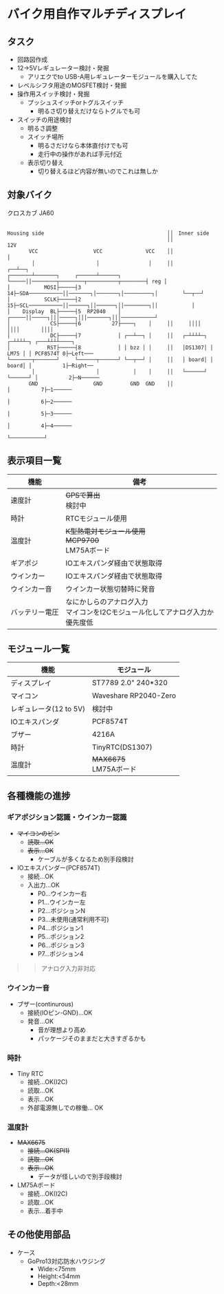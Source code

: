 # バイク用自作マルチディスプレイ
## タスク
* 回路図作成
* 12->5Vレギュレーター検討・発掘
    * アリエクでto USB-A用レギュレーターモジュールを購入してた
* レベルシフタ用途のMOSFET検討・発掘
* 操作用スイッチ検討・発掘
    * プッシュスイッチorトグルスイッチ 
        * 明るさ切り替えだけならトグルでも可
* スイッチの用途検討
    * 明るさ調整
    * スイッチ場所
        * 明るさだけなら本体直付けでも可
        * 走行中の操作があれば手元付近 
    * 表示切り替え
        * 切り替えるほど内容が無いのでこれは無しか


## 対象バイク
クロスカブ JA60
```:回路図

Housing side                                        ││　Inner side
                                                    ││                                       12V 
       VCC                  VCC              VCC    ││                                        │
        │                    │                │     ││                                     ┌──┴──┐
┌───────┴───────┐     ┌──────┴──────┐         └─────││────────┬────────┬──────────┬────────┤ reg │
│           MOSI├─────┤3          14├─SDA───────────││───────┐│───────┐│─────────┐│        └──┬──┘
│           SCLK├─────┤2          15├─SCL───────────││──────┐││──────┐││────────┐││           │
│    Display  BL├─────┤5  RP2040    │         ┌─────││─────┐│││─────┐│││───────┐│││───────────┘
│             CS├─────┤6          27├────┐    │     ││     ││││     ││││       ││││          
│             DC├─────┤7            │ ┌──┴──┐ │     ││   ┌─┴┴┴┴─┐ ┌─┴┴┴┴─┐ ┌───┴┴┴┴────┐
│            RST├─────┤8            │ │ bzz │ │     ││   │DS1307│ │ LM75 │ │ PCF8574T 0├─Left───
└───────┬───────┘     └──────┬──────┘ └──┬──┘ │     ││   │ board│ │ board│ │          1├─Right──
        │                    │           │    │     ││   └──────┘ └──────┘ │          2├─N──────
       GND                  GND         GND  GND    ││                     │          7├─1──────
                                                                           │          6├─2──────
                                                                           │          5├─3──────
                                                                           │          4├─4──────
                                                                           └───────────┘

```
## 表示項目一覧
|機能|備考
|---|---|
|速度計|~~GPSで算出~~<br>検討中
|時計|RTCモジュール使用
|温度計|~~K型熱電対モジュール使用~~<br>~~MCP9700~~<br>LM75Aボード
|ギアポジ|IOエキスパンダ経由で状態取得
|ウインカー|IOエキスパンダ経由で状態取得
|ウインカー音|ウインカー状態切替時に発音
|バッテリー電圧|なにかしらのアナログ入力<br>マイコンをI2Cモジュール化してアナログ入力か<br>優先度低

## モジュール一覧
|機能|モジュール
|---|---|
|ディスプレイ|ST7789 2.0" 240*320
|マイコン|Waveshare RP2040-Zero
|レギュレータ(12 to 5V)| 検討中
|IOエキスパンダ|PCF8574T
|ブザー|4216A
|時計|TinyRTC(DS1307)
|温度計|~~MAX6675~~<br>LM75Aボード

## 各種機能の進捗
### ギアポジション認識・ウインカー認識
* ~~マイコンのピン~~
    * ~~読取...OK~~
    * ~~表示...OK~~
        * ケーブルが多くなるため別手段検討
* IOエキスパンダー(PCF8574T)
    * 接続...OK
    * 入出力...OK
        * P0...ウインカー右
        * P1...ウインカー左
        * P2...ポジションN
        * P3...未使用(通常利用不可)
        * P4...ポジション1
        * P5...ポジション2
        * P6...ポジション3
        * P7...ポジション4
>> アナログ入力非対応
### ウインカー音
* ブザー(continurous)
    * 接続(IOピン-GND)...OK
    * 発音...OK
        * 音が理想より高め
        * パッケージそのままだと大きすぎるかも
### 時計
* Tiny RTC
    * 接続...OK(I2C)
    * 読取...OK
    * 表示...OK
    * 外部電源無しでの稼働... OK
### 温度計
* ~~MAX6675~~
    * ~~接続...OK(SPI1)~~
    * ~~読取...OK~~
    * ~~表示...OK~~
        * データが怪しいので別手段検討
* LM75Aボード
    * 接続...OK(I2C)
    * 読取...OK
    * 表示...着手中
## その他使用部品
* ケース
    * GoPro13対応防水ハウジング
        * Wide:<75mm
        * Height:<54mm
        * Depth:<28mm
   
